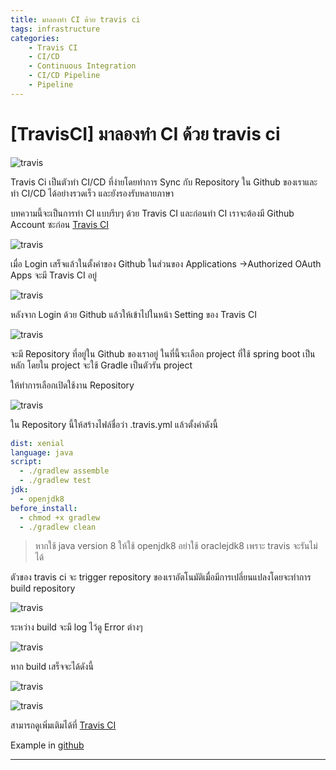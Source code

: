 ```yaml
---
title: มาลองทำ CI ด้วย travis ci
tags: infrastructure
categories:
    - Travis CI
    - CI/CD
    - Continuous Integration
    - CI/CD Pipeline
    - Pipeline
---
```


# [TravisCI] มาลองทำ CI ด้วย travis ci

![travis](https://cdn-images-1.medium.com/max/800/0*5pE6wD1pTHOYl1Bl.png)

Travis Ci เป็นตัวทำ CI/CD ที่ง่ายโดยทำการ Sync กับ Repository ใน Github ของเราและทำ CI/CD ได้อย่างรวดเร็ว และยังรองรับหลายภาษา

บทความนี้จะเป็นการทำ CI แบบรีบๆ ด้วย Travis CI และก่อนทำ CI เราจะต้องมี Github Account ซะก่อน [Travis CI](https://travis-ci.org)

![travis](https://cdn-images-1.medium.com/max/800/1*D4evFOpOyBnCcMuo4nnykQ.png)

เมื่อ Login เสร็จแล้วในตั้งค่าของ Github ในส่วนของ Applications ->Authorized OAuth Apps จะมี Travis CI อยู่

![travis](https://cdn-images-1.medium.com/max/800/1*wV50Zq6nkiAI-EC9RPDKBQ.png)

หลังจาก Login ด้วย Github แล้วให้เข้าไปในหน้า Setting ของ Travis CI

![travis](https://cdn-images-1.medium.com/max/800/1*Ga58knybKeAkuQdscljzAw.png)

จะมี Repository ที่อยู่ใน Github ของเราอยู่ ในที่นี้จะเลือก project ที่ใช้ spring boot เป็นหลัก โดยใน project จะใช้ Gradle เป็นตัวรัน project

ให้ทำการเลือกเปิดใช้งาน Repository

![travis](https://cdn-images-1.medium.com/max/800/1*jDK028mUfBerh1ccPW9I4w.png)

ใน Repository นี้ให้สร้างไฟล์ชื่อว่า .travis.yml แล้วตั้งค่าดังนี้

```yml
dist: xenial
language: java
script:
  - ./gradlew assemble
  - ./gradlew test
jdk: 
  - openjdk8
before_install:
  - chmod +x gradlew
  - ./gradlew clean
```

> หากใช้ java version 8 ให้ใช้ openjdk8 อย่าใช้ oraclejdk8 เพราะ travis จะรันไม่ได้

ตัวของ travis ci จะ trigger repository ของเราอัตโนมัติเมื่อมีการเปลี่ยนแปลงโดยจะทำการ build repository

![travis](https://cdn-images-1.medium.com/max/800/1*94RwaSs7myxnItFVrY67xQ.png)

ระหว่าง build จะมี log ไว้ดู Error ต่างๆ

![travis](https://cdn-images-1.medium.com/max/800/1*suMOt5YFHFdWWnVvbm1dQA.png)

หาก build เสร็จจะได้ดังนี้

![travis](https://cdn-images-1.medium.com/max/800/1*-1JnkNjrnAWkNay4XkxOxg.png)

![travis](https://cdn-images-1.medium.com/max/800/1*RwThfidAhIcckhHgj80dTQ.png)

สามารถดูเพิ่มเติมได้ที่ [Travis CI](https://docs.travis-ci.com/user/tutorial/)

Example in [github](https://github.com/infinityc2/sa-backend)


---
<Badge :text="page" v-for="(page, i) in $page.frontmatter.categories" :key="i"/>